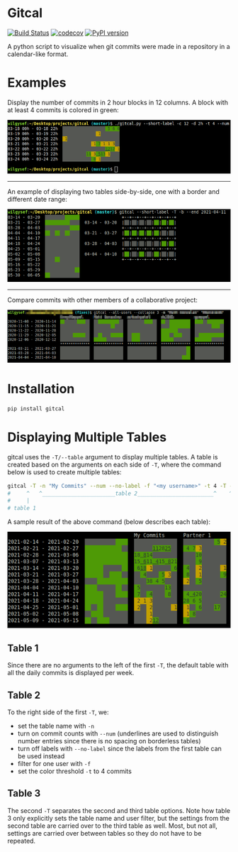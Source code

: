# Gitcal

[![Build Status](https://www.travis-ci.com/WiLGYSeF/gitcal.svg?branch=master)](https://www.travis-ci.com/WiLGYSeF/gitcal)
[![codecov](https://codecov.io/gh/WiLGYSeF/gitcal/branch/master/graph/badge.svg?token=R4FFV0ZCGB)](https://codecov.io/gh/WiLGYSeF/gitcal)
[![PyPI version](https://badgen.net/pypi/v/gitcal)](https://pypi.org/project/gitcal/)

A python script to visualize when git commits were made in a repository in a calendar-like format.

# Examples

Display the number of commits in 2 hour blocks in 12 columns. A block with at least 4 commits is colored in green:

![sample gitcal usage](/docs/images/sample-gitcal.png)

---

An example of displaying two tables side-by-side, one with a border and different date range:

![sample gitcal usage](/docs/images/sample-gitcal-table-mix.png)

---

Compare commits with other members of a collaborative project:

![sample gitcal usage](/docs/images/sample-gitcal-all-users.png)

# Installation

```bash
pip install gitcal
```

# Displaying Multiple Tables

gitcal uses the `-T/--table` argument to display multiple tables.
A table is created based on the arguments on each side of `-T`, where the command below is used to create multiple tables:

```bash
gitcal -T -n "My Commits" --num --no-label -f "<my username>" -t 4 -T -n "Partner 1" -f "<partner 1>" -f "<also partner 1>"
#     ^   ^_______________________table 2________________________^    ^______________________table 3______________________^
#     |
# table 1
```

A sample result of the above command (below describes each table):

![sample gitcal usage](/docs/images/sample-gitcal-multiple-tables.png)

## Table 1

Since there are no arguments to the left of the first `-T`, the default table with all the daily commits is displayed per week.

## Table 2

To the right side of the first `-T`, we:

- set the table name with `-n`
- turn on commit counts with `--num` (underlines are used to distinguish number entries since there is no spacing on borderless tables)
- turn off labels with `--no-label` since the labels from the first table can be used instead
- filter for one user with `-f`
- set the color threshold `-t` to 4 commits

## Table 3

The second `-T` separates the second and third table options.
Note how table 3 only explicitly sets the table name and user filter, but the settings from the second table are carried over to the third table as well.
Most, but not all, settings are carried over between tables so they do not have to be repeated.
